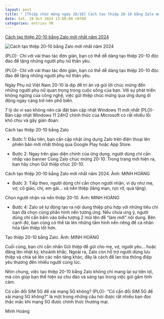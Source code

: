 ```yaml
---
layout: post
title: " [Thiệp chúc mừng ngày 20/10] Cách tạo thiệp 20-10 bằng Zalo mới nhất năm 2024"
date: Sat, 19 Oct 2024 13:00:00 +0700
categories: entries VN
---
```

[Cách tạo thiệp 20-10 bằng Zalo mới nhất năm 2024](https://plo.vn/ky-nguyen-so/cach-tao-thiep-20-10-bang-zalo-moi-nhat-nam-2024-post815638.html)

![Cách tạo thiệp 20-10 bằng Zalo mới nhất năm 2024](https://image.plo.vn/1200x630/Uploaded/2024/vrwqqxjwp/2024_10_19/cach-tao-thiep-20-10-bang-zalo-941.jpg)

(PLO)- Chỉ với vài thao tác đơn giản, bạn có thể dễ dàng tạo thiệp 20-10 độc đáo để tặng những người phụ nữ thân yêu.

(PLO)- Chỉ với vài thao tác đơn giản, bạn có thể dễ dàng tạo thiệp 20-10 độc đáo để tặng những người phụ nữ thân yêu.

Ngày Phụ nữ Việt Nam 20-10 là dịp để tri ân và gửi lời chúc mừng đến những người phụ nữ quan trọng trong cuộc sống của bạn. Với sự phát triển không ngừng của công nghệ, việc gửi thiệp chúc mừng qua ứng dụng di động ngày càng trở nên phổ biến.

7 lý do vì sao không nên cài đặt bản cập nhật Windows 11 mới nhất (PLO)- Bản cập nhật Windows 11 24H2 chính thức của Microsoft có rất nhiều lỗi khó chịu và gây gián đoạn.

Cách tạo thiệp 20-10 bằng Zalo

- Bước 1: Đầu tiên, bạn cần cập nhật ứng dụng Zalo trên điện thoại lên phiên bản mới nhất thông qua Google Play hoặc App Store.

- Bước 2: Ngay trên giao diện chính của ứng dụng, người dùng chỉ cần nhấp vào banner Cùng Zalo chúc mừng 20-10. Trong trang mới hiện ra, bạn hãy chọn Gửi thiệp chúc 20-10.

Cách tạo thiệp 20-10 bằng Zalo mới nhất năm 2024. Ảnh: MINH HOÀNG

- Bước 3: Tiếp theo, người dùng chỉ cần chọn người nhận, ví dụ như mẹ, vợ, cô giáo, chị, em gái… và nền thiệp (lãng mạn, rực rỡ, quà tặng).

Chọn người nhận và nền thiệp 20-10. Ảnh: MINH HOÀNG

- Bước 4: Zalo sẽ tự động tạo ra nội dung thiệp phù hợp với những tiêu chí bạn đã chọn cùng phần hình nền tương ứng. Nếu chưa ưng ý, người dùng chỉ cần bấm vào biểu tượng 2 mũi tên để “làm mới” nội dung. Bên cạnh đó, bạn cũng có thể tải lên những tấm hình nền riêng để cá nhân hóa tấm thiệp tốt hơn.

Tạo thiệp 20-10 bằng Zalo. Ảnh: MINH HOÀNG

Cuối cùng, bạn chỉ cần nhấn Gửi thiệp để gửi cho mẹ, vợ, người yêu… hoặc đăng lên nhật ký, khoảnh khắc. Ngoài ra, Zalo còn hỗ trợ người dùng lưu thiệp và chia sẻ lên các nền tảng khác, đây là cách để lan tỏa thông điệp yêu thương đến nhiều người cùng lúc.

Nhìn chung, việc tạo thiệp 20-10 bằng Zalo không chỉ mang lại sự tiện lợi, mà còn giúp bạn thể hiện sự chu đáo và sáng tạo trong việc gửi gắm tình cảm.

Có cần đổi SIM 5G để xài mạng 5G không? (PLO)- “Có cần đổi SIM 5G để xài mạng 5G không?” là một trong những câu hỏi được rất nhiều bạn đọc thắc mắc khi mạng 5G được chính thức thương mại.

Minh Hoàng

